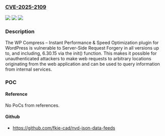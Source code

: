 ### [CVE-2025-2109](https://cve.mitre.org/cgi-bin/cvename.cgi?name=CVE-2025-2109)
![](https://img.shields.io/static/v1?label=Product&message=WP%20Compress%20%E2%80%93%20Instant%20Performance%20%26%20Speed%20Optimization&color=blue)
![](https://img.shields.io/static/v1?label=Version&message=*%3C%3D%206.30.15%20&color=brighgreen)
![](https://img.shields.io/static/v1?label=Vulnerability&message=CWE-918%20Server-Side%20Request%20Forgery%20(SSRF)&color=brighgreen)

### Description

The WP Compress – Instant Performance & Speed Optimization plugin for WordPress is vulnerable to Server-Side Request Forgery in all versions up to, and including, 6.30.15 via the init() function. This makes it possible for unauthenticated attackers to make web requests to arbitrary locations originating from the web application and can be used to query information from internal services.

### POC

#### Reference
No PoCs from references.

#### Github
- https://github.com/fkie-cad/nvd-json-data-feeds

